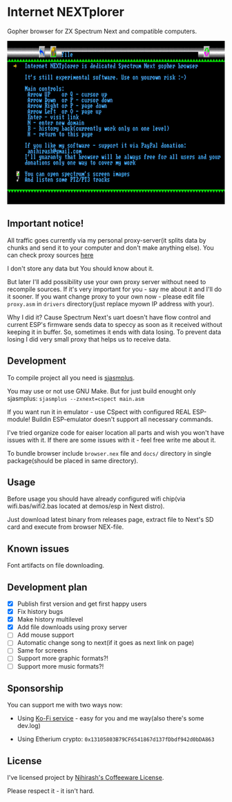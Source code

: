 # Internet NEXTplorer

Gopher browser for ZX Spectrum Next and compatible computers.

![Example of work](readme/demo.gif)

## Important notice!

All traffic goes currently via my personal proxy-server(it splits data by chunks and send it to your computer and don't make anything else). You can check proxy sources [here](https://github.com/nihirash/spectrum-next-gopher-proxy) 

I don't store any data but You should know about it.

But later I'll add possibility use your own proxy server without need to recompile sources. If it's very important for you - say me about it and I'll do it sooner. If you want change proxy to your own now - please edit file `proxy.asm` in `drivers` directory(just replace myown IP address with your). 

Why I did it? Cause Spectrum Next's uart doesn't have flow control and current ESP's firmware sends data to speccy as soon as it received without keeping it in buffer. So, sometimes it ends with data losing. To prevent data losing I did very small proxy that helps us to receive data.

## Development

To compile project all you need is [sjasmplus](https://github.com/z00m128/sjasmplus).

You may use or not use GNU Make. But for just build enought only sjasmplus: `sjasmplus --zxnext=cspect main.asm`

If you want run it in emulator - use CSpect with configured REAL ESP-module! Buildin ESP-emulator doesn't support all necessary commands. 

I've tried organize code for eaiser location all parts and wish you won't have issues with it. If there are some issues with it - feel free write me about it.

To bundle browser include `browser.nex` file and `docs/` directory in single package(should be placed in same directory).

## Usage

Before usage you should have already configured wifi chip(via wifi.bas/wifi2.bas located at demos/esp in Next distro).

Just download latest binary from releases page, extract file to Next's SD card and execute from browser NEX-file.

## Known issues

Font artifacts on file downloading. 

## Development plan
- [X] Publish first version and get first happy users
- [X] Fix history bugs
- [X] Make history multilevel
- [X] Add file downloads using proxy server
- [ ] Add mouse support
- [ ] Automatic change song to next(if it goes as next link on page)
- [ ] Same for screens
- [ ] Support more graphic formats?!
- [ ] Support more music formats?!

## Sponsorship

You can support me with two ways now:

 - Using [Ko-Fi service](http://ko-fi.com/nihirash) - easy for you and me way(also there's some dev.log)

 - Using Etherium crypto: `0x13105803B79CF6541867d137fDbdf942d0bDA863`

## License

I've licensed project by [Nihirash's Coffeeware License](LICENSE).

Please respect it - it isn't hard.

